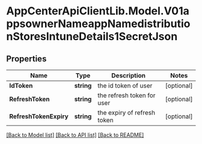 # AppCenterApiClientLib.Model.V01appsownerNameappNamedistributionStoresIntuneDetails1SecretJson
## Properties

Name | Type | Description | Notes
------------ | ------------- | ------------- | -------------
**IdToken** | **string** | the id token of user | [optional] 
**RefreshToken** | **string** | the refresh token for user | [optional] 
**RefreshTokenExpiry** | **string** | the expiry of refresh token | [optional] 

[[Back to Model list]](../README.md#documentation-for-models) [[Back to API list]](../README.md#documentation-for-api-endpoints) [[Back to README]](../README.md)

